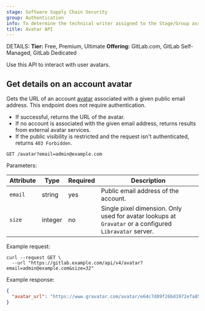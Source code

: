 ```yaml
---
stage: Software Supply Chain Security
group: Authentication
info: To determine the technical writer assigned to the Stage/Group associated with this page, see https://handbook.gitlab.com/handbook/product/ux/technical-writing/#assignments
title: Avatar API
---
```


DETAILS:
**Tier:** Free, Premium, Ultimate
**Offering:** GitLab.com, GitLab Self-Managed, GitLab Dedicated

Use this API to interact with user avatars.

## Get details on an account avatar

Gets the URL of an account [avatar](../user/profile/index.md#access-your-user-settings) associated with a given public email address. This endpoint does not require authentication.

- If successful, returns the URL of the avatar.
- If no account is associated with the given email address, returns results from external avatar services.
- If the public visibility is restricted and the request isn't authenticated, returns `403 Forbidden`.

```plaintext
GET /avatar?email=admin@example.com
```

Parameters:

| Attribute | Type    | Required | Description |
| --------- | ------- | -------- | ----------- |
| `email`   | string  | yes      | Public email address of the account. |
| `size`    | integer | no       | Single pixel dimension. Only used for avatar lookups at `Gravatar` or a configured `Libravatar` server. |

Example request:

```shell
curl --request GET \
  --url "https://gitlab.example.com/api/v4/avatar?email=admin@example.com&size=32"
```

Example response:

```json
{
  "avatar_url": "https://www.gravatar.com/avatar/e64c7d89f26bd1972efa854d13d7dd61?s=64&d=identicon"
}
```
